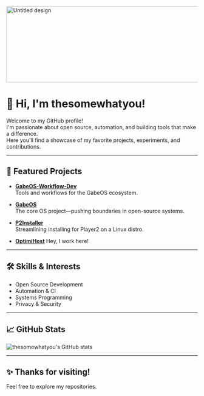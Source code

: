 <img width="600" height="200" alt="Untitled design" src="https://github.com/user-attachments/assets/e8dd0964-c780-4bd0-b39b-861c95bba4f3"/>


# 👋 Hi, I'm thesomewhatyou!

Welcome to my GitHub profile!  
I'm passionate about open source, automation, and building tools that make a difference.  
Here you'll find a showcase of my favorite projects, experiments, and contributions.

---

## 🚀 Featured Projects

- **[GabeOS-Workflow-Dev](https://github.com/GabeOS-Arch/GabeOS-Workflow-Dev)**  
  Tools and workflows for the GabeOS ecosystem.

- **[GabeOS](https://github.com/GabeOS-Arch/GabeOS)**  
  The core OS project—pushing boundaries in open-source systems.

- **[P2Installer](https://github.com/OptimiHost/P2Installer)**  
  Streamlining installing for Player2 on a Linux distro.

- **[OptimiHost](https://github.com/OptimiHost/OptimiHost)**
  Hey, I work here!  

---

## 🛠️ Skills & Interests

- Open Source Development
- Automation & CI
- Systems Programming
- Privacy & Security

---

## 📈 GitHub Stats

![thesomewhatyou's GitHub stats](https://github-readme-stats.vercel.app/api?username=thesomewhatyou&show_icons=true&theme=radical)

---

## ✨ Thanks for visiting!

Feel free to explore my repositories. 
